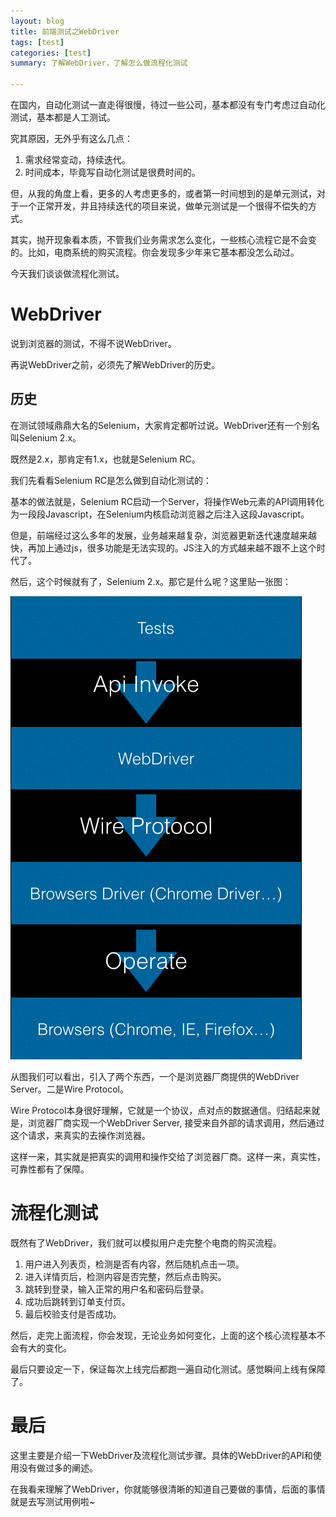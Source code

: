 ```yaml
---
layout: blog
title: 前端测试之WebDriver
tags: [test]
categories: [test]
summary: 了解WebDriver，了解怎么做流程化测试

---
```


在国内，自动化测试一直走得很慢，待过一些公司，基本都没有专门考虑过自动化测试，基本都是人工测试。

究其原因，无外乎有这么几点：

1. 需求经常变动，持续迭代。
2. 时间成本，毕竟写自动化测试是很费时间的。

但，从我的角度上看，更多的人考虑更多的，或者第一时间想到的是单元测试，对于一个正常开发，并且持续迭代的项目来说，做单元测试是一个很得不偿失的方式。

其实，抛开现象看本质，不管我们业务需求怎么变化，一些核心流程它是不会变的。比如，电商系统的购买流程。你会发现多少年来它基本都没怎么动过。

今天我们谈谈做流程化测试。

# WebDriver

说到浏览器的测试，不得不说WebDriver。

再说WebDriver之前，必须先了解WebDriver的历史。

## 历史

在测试领域鼎鼎大名的Selenium，大家肯定都听过说。WebDriver还有一个别名叫Selenium 2.x。

既然是2.x，那肯定有1.x，也就是Selenium RC。

我们先看看Selenium RC是怎么做到自动化测试的：

基本的做法就是，Selenium RC启动一个Server，将操作Web元素的API调用转化为一段段Javascript，在Selenium内核启动浏览器之后注入这段Javascript。

但是，前端经过这么多年的发展，业务越来越复杂，浏览器更新迭代速度越来越快，再加上通过js，很多功能是无法实现的。JS注入的方式越来越不跟不上这个时代了。

然后，这个时候就有了，Selenium 2.x。那它是什么呢？这里贴一张图：

![webdirver流程图](/static/img/webdriver.png)

从图我们可以看出，引入了两个东西，一个是浏览器厂商提供的WebDriver Server。二是Wire Protocol。

Wire Protocol本身很好理解，它就是一个协议，点对点的数据通信。归结起来就是，浏览器厂商实现一个WebDriver Server, 接受来自外部的请求调用，然后通过这个请求，来真实的去操作浏览器。

这样一来，其实就是把真实的调用和操作交给了浏览器厂商。这样一来，真实性，可靠性都有了保障。

# 流程化测试

既然有了WebDriver，我们就可以模拟用户走完整个电商的购买流程。

1. 用户进入列表页，检测是否有内容，然后随机点击一项。
2. 进入详情页后，检测内容是否完整，然后点击购买。
3. 跳转到登录，输入正常的用户名和密码后登录。
4. 成功后跳转到订单支付页。
5. 最后校验支付是否成功。

然后，走完上面流程，你会发现，无论业务如何变化，上面的这个核心流程基本不会有大的变化。

最后只要设定一下，保证每次上线完后都跑一遍自动化测试。感觉瞬间上线有保障了。

# 最后

这里主要是介绍一下WebDriver及流程化测试步骤。具体的WebDriver的API和使用没有做过多的阐述。

在我看来理解了WebDriver，你就能够很清晰的知道自己要做的事情，后面的事情就是去写测试用例啦~




